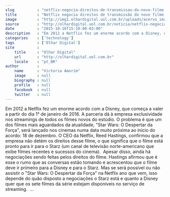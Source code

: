 ```yaml
---
slug          : "netflix-negocia-direitos-de-transmissao-do-novo-filme-da-serie-star-wars"
title         : "Netflix negocia direitos de transmissão do novo filme da série Star Wars"
image         : "http://img1.olhardigital.uol.com.br/uploads/acervo_imagens/2015/10/20151016152757_660_420.jpg"
source        : "http://olhardigital.uol.com.br/noticia/netflix-negocia-direitos-de-transmissao-do-novo-filme-da-serie-star-wars/52229"
date          : "2015-10-16T15:10:00-03:00"
description   : "Em 2012 a Netflix fez um enorme acordo com a Disney, que começa a valer a partir do dia 1° de janeiro de 2016. A parceria dá à empresa exclusividade nos streamings de todos os filmes novos do estúdio. O problema é que um dos filmes mais aguardados da atualidade, 'Star Wars: O Despertar da Força', será lançado nos cinemas numa data muito próxima ao início do acordo: 18 de dezembro. O CEO da Netflix, Reed Hastings, confirmou que a empresa não detém os direitos desse filme, o que significa que o filme está pronto para ir para o Starz (um canal de televisão norte-americano que exibe filmes recentes e sucessos do cinema).  Apesar disso, ainda há negociações sendo feitas pelos direitos do filme. Hastings afirmou que é esse o rumo que as conversas estão tomando e acrescentou que o filme deve ir primeiro para a Disney e para o Starz. Mas se será possível ou não assistir o 'Star Wars: O Despertar da Força' na Netflix ano que vem, isso depende do quão disposto a negociações o Starz está e quanto a Disney quer que os sete filmes da série estejam disponíveis no serviço de streaming.  ..."
categories    : ['technology']
tags          : ['Olhar Digital']
site          :
    title     : "Olhar Digital"
    url       : "http://olhardigital.uol.com.br"
    locale    : "pt_BR"
author        :
    name      : "Victoria Amorim"
    image     : null
    biography : null
    profile   : null
    facebook  : null
    twitter   : null
---
```


Em 2012 a Netflix fez um enorme acordo com a Disney, que começa a valer a partir do dia 1° de janeiro de 2016. A parceria dá à empresa exclusividade nos streamings de todos os filmes novos do estúdio. O problema é que um dos filmes mais aguardados da atualidade, "Star Wars: O Despertar da Força", será lançado nos cinemas numa data muito próxima ao início do acordo: 18 de dezembro. O CEO da Netflix, Reed Hastings, confirmou que a empresa não detém os direitos desse filme, o que significa que o filme está pronto para ir para o Starz (um canal de televisão norte-americano que exibe filmes recentes e sucessos do cinema).  Apesar disso, ainda há negociações sendo feitas pelos direitos do filme. Hastings afirmou que é esse o rumo que as conversas estão tomando e acrescentou que o filme deve ir primeiro para a Disney e para o Starz. Mas se será possível ou não assistir o "Star Wars: O Despertar da Força" na Netflix ano que vem, isso depende do quão disposto a negociações o Starz está e quanto a Disney quer que os sete filmes da série estejam disponíveis no serviço de streaming.  ...
